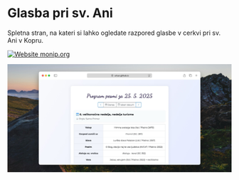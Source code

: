 # Glasba pri sv. Ani

Spletna stran, na kateri si lahko ogledate razpored glasbe v cerkvi pri sv. Ani v Kopru.

[![Website monip.org](https://img.shields.io/website-up-down-green-red/http/urluur.github.io/glasba-pri-sv-ani/.svg)](urluur.github.io/glasba-pri-sv-ani/)

![screenshot](screenshot.jpg)
